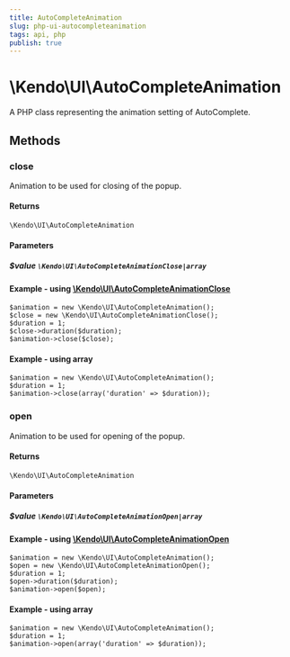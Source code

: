 ```yaml
---
title: AutoCompleteAnimation
slug: php-ui-autocompleteanimation
tags: api, php
publish: true
---
```


# \Kendo\UI\AutoCompleteAnimation

A PHP class representing the animation setting of AutoComplete.


## Methods

### close

Animation to be used for closing of the popup.

#### Returns
`\Kendo\UI\AutoCompleteAnimation`

#### Parameters

##### $value `\Kendo\UI\AutoCompleteAnimationClose|array`


#### Example - using [\Kendo\UI\AutoCompleteAnimationClose](/api/wrappers/php/Kendo/UI/AutoCompleteAnimationClose)

    $animation = new \Kendo\UI\AutoCompleteAnimation();
    $close = new \Kendo\UI\AutoCompleteAnimationClose();
    $duration = 1;
    $close->duration($duration);
    $animation->close($close);

#### Example - using array

    $animation = new \Kendo\UI\AutoCompleteAnimation();
    $duration = 1;
    $animation->close(array('duration' => $duration));

### open

Animation to be used for opening of the popup.

#### Returns
`\Kendo\UI\AutoCompleteAnimation`

#### Parameters

##### $value `\Kendo\UI\AutoCompleteAnimationOpen|array`


#### Example - using [\Kendo\UI\AutoCompleteAnimationOpen](/api/wrappers/php/Kendo/UI/AutoCompleteAnimationOpen)

    $animation = new \Kendo\UI\AutoCompleteAnimation();
    $open = new \Kendo\UI\AutoCompleteAnimationOpen();
    $duration = 1;
    $open->duration($duration);
    $animation->open($open);

#### Example - using array

    $animation = new \Kendo\UI\AutoCompleteAnimation();
    $duration = 1;
    $animation->open(array('duration' => $duration));

